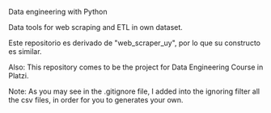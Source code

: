 Data engineering with Python

Data tools for web scraping and ETL in own dataset.



Este repositorio es derivado de "web_scraper_uy", por lo que su constructo es similar.

Also:
This repository comes to be the project for Data Engineering Course in Platzi.

Note:
As you may see in the .gitignore file, I added into the ignoring filter all the csv files, in order for you to generates your own.
